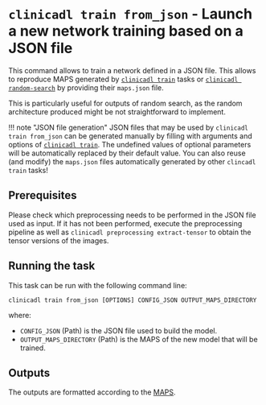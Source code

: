 # `clinicadl train from_json` - Launch a new network training based on a JSON file

This command allows to train a network defined in a JSON file.
This allows to reproduce MAPS generated by [`clinicadl train`](Introduction.md) tasks or 
[`clinicadl random-search`](../RandomSearch.md) by providing their `maps.json` file.

This is particularly useful for outputs of random search, as the random architecture
produced might be not straightforward to implement.

!!! note "JSON file generation"
    JSON files that may be used by `clinicadl train from_json` can be generated
    manually by filling with arguments and options of [`clinicadl train`](Introduction.md).
    The undefined values of optional parameters will be automatically replaced by their default value.
    You can also reuse (and modify) the `maps.json` files automatically generated by other `clincadl train`
    tasks!

## Prerequisites

Please check which preprocessing needs to be performed in the JSON file used as input. 
If it has not been performed, execute the preprocessing pipeline as well as `clinicadl
preprocessing extract-tensor` to obtain the tensor versions of the images.

## Running the task
This task can be run with the following command line:
```Text
clinicadl train from_json [OPTIONS] CONFIG_JSON OUTPUT_MAPS_DIRECTORY

```
where: 

- `CONFIG_JSON` (Path) is the JSON file used to build the model.
- `OUTPUT_MAPS_DIRECTORY` (Path) is the MAPS of the new model that will be trained.

## Outputs

The outputs are formatted according to the [MAPS](../Introduction.md).
